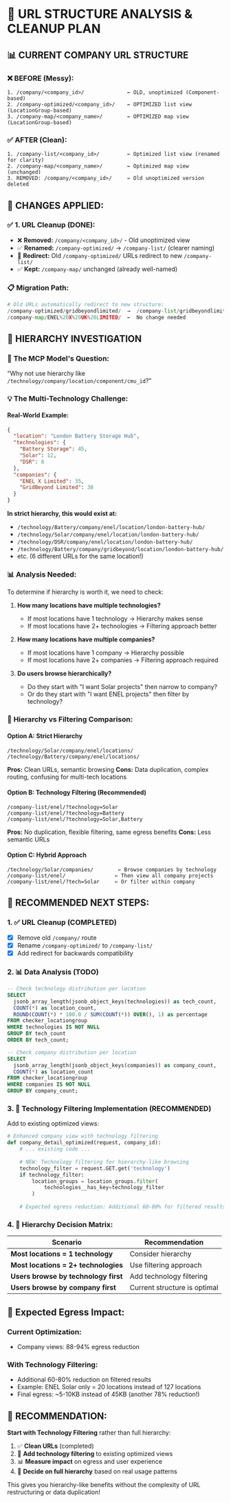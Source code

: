 # 🔗 URL STRUCTURE ANALYSIS & CLEANUP PLAN

## 📊 CURRENT COMPANY URL STRUCTURE

### ❌ **BEFORE (Messy):**
```
1. /company/<company_id>/              ← OLD, unoptimized (Component-based)
2. /company-optimized/<company_id>/    ← OPTIMIZED list view (LocationGroup-based)  
3. /company-map/<company_name>/        ← OPTIMIZED map view (LocationGroup-based)
```

### ✅ **AFTER (Clean):**
```
1. /company-list/<company_id>/         ← Optimized list view (renamed for clarity)
2. /company-map/<company_name>/        ← Optimized map view (unchanged)
3. REMOVED: /company/<company_id>/     ← Old unoptimized version deleted
```

## 🔄 **CHANGES APPLIED:**

### ✅ 1. URL Cleanup (DONE):
- ❌ **Removed:** `/company/<company_id>/` - Old unoptimized view
- ✅ **Renamed:** `/company-optimized/` → `/company-list/` (clearer naming)
- 🔄 **Redirect:** Old `/company-optimized/` URLs redirect to new `/company-list/`
- ✅ **Kept:** `/company-map/` unchanged (already well-named)

### 📋 **Migration Path:**
```python
# Old URLs automatically redirect to new structure:
/company-optimized/gridbeyondlimited/  →  /company-list/gridbeyondlimited/
/company-map/ENEL%20X%20UK%20LIMITED/  ←  No change needed
```

## 🌳 HIERARCHY INVESTIGATION

### 🤔 **The MCP Model's Question:**
"Why not use hierarchy like `/technology/company/location/component/cmu_id`?"

### 💡 **The Multi-Technology Challenge:**

#### **Real-World Example:**
```json
{
  "location": "London Battery Storage Hub",
  "technologies": {
    "Battery Storage": 45,
    "Solar": 12, 
    "DSR": 8
  },
  "companies": {
    "ENEL X Limited": 35,
    "GridBeyond Limited": 30
  }
}
```

**In strict hierarchy, this would exist at:**
- `/technology/Battery/company/enel/location/london-battery-hub/`
- `/technology/Solar/company/enel/location/london-battery-hub/`
- `/technology/DSR/company/enel/location/london-battery-hub/`
- `/technology/Battery/company/gridbeyond/location/london-battery-hub/`
- etc. (6 different URLs for the same location!)

### 📊 **Analysis Needed:**

To determine if hierarchy is worth it, we need to check:

1. **How many locations have multiple technologies?**
   - If most locations have 1 technology → Hierarchy makes sense
   - If most locations have 2+ technologies → Filtering approach better

2. **How many locations have multiple companies?**
   - If most locations have 1 company → Hierarchy possible
   - If most locations have 2+ companies → Filtering approach required

3. **Do users browse hierarchically?**
   - Do they start with "I want Solar projects" then narrow to company?
   - Or do they start with "I want ENEL projects" then filter by technology?

### 🎯 **Hierarchy vs Filtering Comparison:**

#### **Option A: Strict Hierarchy** 
```
/technology/Solar/company/enel/locations/
/technology/Battery/company/enel/locations/
```
**Pros:** Clean URLs, semantic browsing
**Cons:** Data duplication, complex routing, confusing for multi-tech locations

#### **Option B: Technology Filtering (Recommended)**
```
/company-list/enel/?technology=Solar
/company-list/enel/?technology=Battery
/company-list/enel/?technology=Solar,Battery
```
**Pros:** No duplication, flexible filtering, same egress benefits
**Cons:** Less semantic URLs

#### **Option C: Hybrid Approach**
```
/technology/Solar/companies/        ← Browse companies by technology
/company-list/enel/                ← Then view all company projects
/company-list/enel/?tech=Solar     ← Or filter within company
```

## 🚀 **RECOMMENDED NEXT STEPS:**

### 1. ✅ **URL Cleanup (COMPLETED)**
- [x] Remove old `/company/` route
- [x] Rename `/company-optimized/` to `/company-list/`
- [x] Add redirect for backwards compatibility

### 2. 📊 **Data Analysis (TODO)**
```sql
-- Check technology distribution per location
SELECT 
  jsonb_array_length(jsonb_object_keys(technologies)) as tech_count,
  COUNT(*) as location_count,
  ROUND(COUNT(*) * 100.0 / SUM(COUNT(*)) OVER(), 1) as percentage
FROM checker_locationgroup 
WHERE technologies IS NOT NULL
GROUP BY tech_count
ORDER BY tech_count;

-- Check company distribution per location  
SELECT 
  jsonb_array_length(jsonb_object_keys(companies)) as company_count,
  COUNT(*) as location_count
FROM checker_locationgroup 
WHERE companies IS NOT NULL
GROUP BY company_count;
```

### 3. 🔧 **Technology Filtering Implementation (RECOMMENDED)**
Add to existing optimized views:
```python
# Enhanced company view with technology filtering
def company_detail_optimized(request, company_id):
    # ... existing code ...
    
    # NEW: Technology filtering for hierarchy-like browsing
    technology_filter = request.GET.get('technology')
    if technology_filter:
        location_groups = location_groups.filter(
            technologies__has_key=technology_filter
        )
    
    # Expected egress reduction: Additional 60-80% for filtered results!
```

### 4. 🎯 **Hierarchy Decision Matrix:**

| Scenario | Recommendation |
|----------|----------------|
| **Most locations = 1 technology** | Consider hierarchy |
| **Most locations = 2+ technologies** | Use filtering approach |
| **Users browse by technology first** | Add technology filtering |
| **Users browse by company first** | Current structure is optimal |

## 💾 **Expected Egress Impact:**

### **Current Optimization:**
- Company views: 88-94% egress reduction

### **With Technology Filtering:**
- Additional 60-80% reduction on filtered results
- Example: ENEL Solar only = 20 locations instead of 127 locations
- Final egress: ~5-10KB instead of 45KB (another 78% reduction!)

## 🎯 **RECOMMENDATION:**

**Start with Technology Filtering** rather than full hierarchy:

1. ✅ **Clean URLs** (completed)
2. 🔧 **Add technology filtering** to existing optimized views
3. 📊 **Measure impact** on egress and user experience
4. 🤔 **Decide on full hierarchy** based on real usage patterns

This gives you hierarchy-like benefits without the complexity of URL restructuring or data duplication!